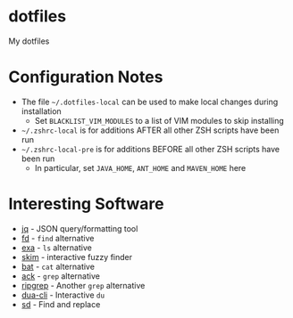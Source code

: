 dotfiles
========

My dotfiles

# Configuration Notes #

 * The file `~/.dotfiles-local` can be used to make local changes during installation
   * Set `BLACKLIST_VIM_MODULES` to a list of VIM modules to skip installing
 * `~/.zshrc-local` is for additions AFTER all other ZSH scripts have been run
 * `~/.zshrc-local-pre` is for additions BEFORE all other ZSH scripts have been run
   * In particular, set `JAVA_HOME`, `ANT_HOME` and `MAVEN_HOME` here

# Interesting Software #

* [jq](https://stedolan.github.io/jq/) - JSON query/formatting tool
* [fd](https://github.com/sharkdp/fd) - `find` alternative
* [exa](https://the.exa.website/) - `ls` alternative
* [skim](https://github.com/lotabout/skim) - interactive fuzzy finder
* [bat](https://github.com/sharkdp/bat) - `cat` alternative
* [ack](https://beyondgrep.com/) - `grep` alternative
* [ripgrep](https://github.com/BurntSushi/ripgrep) - Another `grep` alternative
* [dua-cli](https://github.com/Byron/dua-cli) - Interactive `du`
* [sd](https://github.com/chmln/sd) - Find and replace

